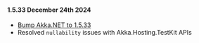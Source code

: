 #### 1.5.33 December 24th 2024 ####

* [Bump Akka.NET to 1.5.33](https://github.com/akkadotnet/akka.net/releases/tag/1.5.33)
* Resolved `nullability` issues with Akka.Hosting.TestKit APIs